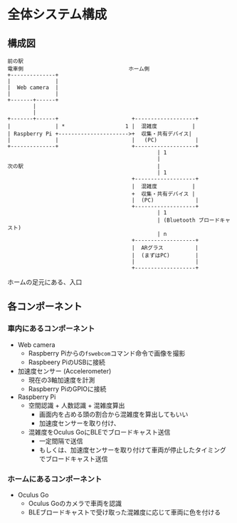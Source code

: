 # 全体システム構成

## 構成図

```text
前の駅
電車側                                 ホーム側
+--------------+
|              |
|  Web camera  |
|              |
+-------+------+
        |
        |
+-------+------+                       +-------------------+
|              | *                   1 |  混雑度           |
| Raspberry Pi +---------------------->+  収集・共有デバイス|
|              |                       |   (PC)            |
+--------------+                       +-------------------+
                                               | 1
                                               |
次の駅                                          |
                                               | 1
                                       +-------------------+
                                       |  混雑度           |
                                       +  収集・共有デバイス | 
                                       |  (PC)             |
                                       +-------------------+
                                               | 1
                                               | (Bluetooth ブロードキャスト)
                                               | n
                                       +-------------------+
                                       |  ARグラス          |
                                       |  (まずはPC)        | 
                                       |                   |
                                       +-------------------+
```

ホームの足元にある、入口

## 各コンポーネント

### 車内にあるコンポーネント

* Web camera
  * Raspberry Piからの`fswebcom`コマンド命令で画像を撮影
  * Raspbeery PiのUSBに接続
* 加速度センサー (Accelerometer)
  * 現在の3軸加速度を計測
  * Raspberry PiのGPIOに接続
* Raspberry Pi
  * 空間認識 + 人数認識 + 混雑度算出
    * 画面内を占める頭の割合から混雑度を算出してもいい
    * 加速度センサーを取り付け、
  * 混雑度をOculus GoにBLEでブロードキャスト送信
    * 一定間隔で送信
    * もしくは、加速度センサーを取り付けて車両が停止したタイミングでブロードキャスト送信

### ホームにあるコンポーネント

* Oculus Go
  * Oculus Goのカメラで車両を認識
  * BLEブロードキャストで受け取った混雑度に応じて車両に色を付ける
